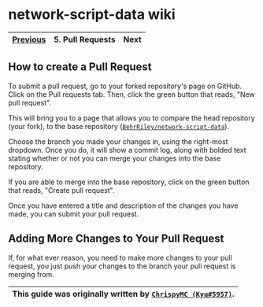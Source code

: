 # network-script-data wiki

| [Previous](./4.pushing-to-github.md) | 5. Pull Requests | Next |
|:--------:|:-----------------:|:----:|

## How to create a Pull Request

To submit a pull request, go to your forked repository's page on GitHub. Click on the Pull requests tab.
Then, click the green button that reads, "New pull request".

This will bring you to a page that allows you to compare the head repository (your fork), to the base repository ([`BehrRiley/network-script-data`](https://github.com/BehrRiley/network-script-data)).

Choose the branch you made your changes in, using the right-most dropdown. Once you do, it will show a commit log, along with bolded text stating whether or not you can merge your changes into the base repository.

If you are able to merge into the base repository, click on the green button that reads, "Create pull request".

Once you have entered a title and description of the changes you have made, you can submit your pull request.

## Adding More Changes to Your Pull Request

If, for what ever reason, you need to make more changes to your pull request, you just push your changes to the branch your pull request is merging from.

| This guide was originally written by [`ChrispyMC (Kyu#5957)`](https://github.com/ChrispyMC). |
|:----:|